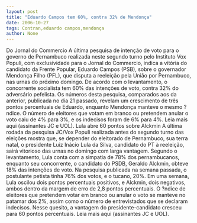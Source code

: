 ```yaml
---
layout: post
title: "Eduardo Campos tem 60%, contra 32% de Mendonça"
date: 2006-10-27
tags: Contran,eduardo campos,mendonça
author: None
---
```

Do Jornal do Commercio
A última pesquisa de intenção de voto para o governo de Pernambuco realizada neste segundo turno pelo Instituto Vox Populi, com exclusividade para o Jornal do Commercio, indica a vitória do candidato da Frente Popular, Eduardo Campos (PSB), sobre o governador Mendonça Filho (PFL), que disputa a reeleição pela União por Pernambuco, nas urnas do próximo domingo. 
De acordo com o levantamento, o concorrente socialista tem 60% das intenções de voto, contra 32% do adversário pefelista. Os números desta pesquisa, comparados aos da anterior, publicada no dia 21 passado, revelam um crescimento de três pontos percentuais de Eduardo, enquanto Mendonça manteve o mesmo ?ndice. O número de eleitores que votam em branco ou pretendem anular o voto caiu de 4% para 3%, e os indecisos foram de 6% para 4%. 
Leia mais aqui (assinantes JC e UOL).
Lula abre 60 pontos sobre Alckmin
A última rodada da pesquisa JC/Vox Populi realizada antes do segundo turno das eleições mostra que, se depender do eleitorado de Pernambuco, sua terra natal, o presidente Luiz Inácio Lula da Silva, candidato do PT à reeleição, sairá vitorioso das urnas no domingo com larga vantagem. Segundo o levantamento, Lula conta com a simpatia de 78% dos pernambucanos, enquanto seu concorrente, o candidato do PSDB, Geraldo Alckmin, obteve 18% das intenções de voto. 
Na pesquisa publicada na semana passada, o postulante petista tinha 76% dos votos, e o tucano, 20%. Em uma semana, Lula oscilou dois pontos percentuais positivos, e Alckmin, dois negativos, ambos dentro da margem de erro de 2,8 pontos percentuais. 
O ?ndice de eleitores que pretendem votar em branco ou anular o voto se manteve no patamar dos 2%, assim como o número de entrevistados que se declaram indecisos. Nesse quesito, a vantagem do presidente-candidato cresceu para 60 pontos percentuais.
Leia mais aqui (assinantes JC e UOL). 